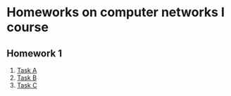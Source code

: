 # Homeworks on computer networks I course

## Homework 1
1. [Task A](networks_hw1/task_1.py)
1. [Task B](networks_hw1/task_2.py)
1. [Task C](networks_hw1/task_3.py)
